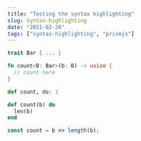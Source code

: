 ```yaml
---
title: "Testing the syntax highlighting"
slug: syntax-highlighting
date: "2021-02-20"
tags: ["syntax-highlighting", "prismjs"]
---
```


```rust
trait Bar { ... }

fn count<B: Bar>(b: B) -> usize {
  // count here
}
```

```elixir
def count, do: 1

def count(b) do
  len(b)
end
```

```javascript
const count = b => length(b);
```
